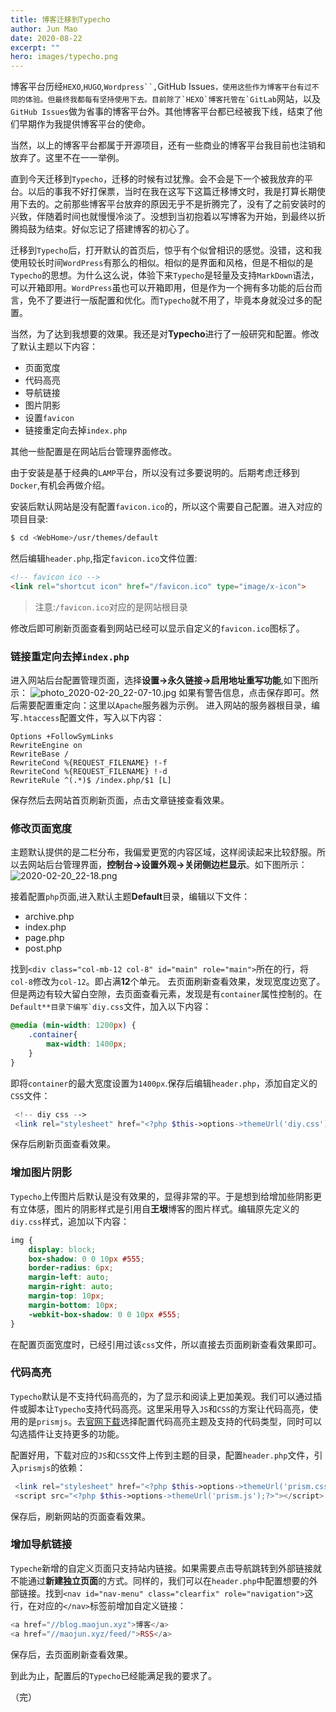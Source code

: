 ```yaml
---
title: 博客迁移到Typecho
author: Jun Mao
date: 2020-08-22
excerpt: ""
hero: images/typecho.png
---
```

博客平台历经`HEXO`,`HUGO`,`Wordpress``,`GitHub Issues``，使用这些作为博客平台有过不同的体验。但最终我都每有坚持使用下去。目前除了`HEXO`博客托管在`GitLab``网站，以及`GitHub Issues`做为省事的博客平台外。其他博客平台都已经被我下线，结束了他们早期作为我提供博客平台的使命。

当然，以上的博客平台都属于开源项目，还有一些商业的博客平台我目前也注销和放弃了。这里不在一一举例。

直到今天迁移到`Typecho`，迁移的时候有过犹豫。会不会是下一个被我放弃的平台。以后的事我不好打保票，当时在我在这写下这篇迁移博文时，我是打算长期使用下去的。之前那些博客平台放弃的原因无乎不是折腾完了，没有了之前安装时的兴致，伴随着时间也就慢慢冷淡了。没想到当初抱着以写博客为开始，到最终以折腾捣鼓为结束。好似忘记了搭建博客的初心了。

迁移到`Typecho`后，打开默认的首页后，惊乎有个似曾相识的感觉。没错，这和我使用较长时间`WordPress`有那么的相似。相似的是界面和风格，但是不相似的是`Typecho`的思想。为什么这么说，体验下来`Typecho`是轻量及支持`MarkDown`语法，可以开箱即用。`WordPress`虽也可以开箱即用，但是作为一个拥有多功能的后台而言，免不了要进行一版配置和优化。而`Typecho`就不用了，毕竟本身就没过多的配置。

当然，为了达到我想要的效果。我还是对**Typecho**进行了一般研究和配置。修改了默认主题以下内容：
- 页面宽度
- 代码高亮
- 导航链接
- 图片阴影
- 设置`favicon`
- 链接重定向去掉`index.php`

其他一些配置是在网站后台管理界面修改。

由于安装是基于经典的`LAMP`平台，所以没有过多要说明的。后期考虑迁移到`Docker`,有机会再做介绍。

安装后默认网站是没有配置`favicon.ico`的，所以这个需要自己配置。进入对应的项目目录:
```bash
$ cd <WebHome>/usr/themes/default
```
然后编辑`header.php`,指定`favicon.ico`文件位置:
```html
<!-- favicon ico -->
<link rel="shortcut icon" href="/favicon.ico" type="image/x-icon">
```
> 注意:`/favicon.ico`对应的是网站根目录

修改后即可刷新页面查看到网站已经可以显示自定义的`favicon.ico`图标了。

### 链接重定向去掉`index.php`
进入网站后台配置管理页面，选择**设置->永久链接->启用地址重写功能**,如下图所示：
![photo_2020-02-20_22-07-10.jpg][1]
如果有警告信息，点击保存即可。然后需要配置重定向：这里以`Apache`服务器为示例。
进入网站的服务器根目录，编写`.htaccess`配置文件，写入以下内容：

```.htaccess
Options +FollowSymLinks
RewriteEngine on
RewriteBase /
RewriteCond %{REQUEST_FILENAME} !-f
RewriteCond %{REQUEST_FILENAME} !-d
RewriteRule ^(.*)$ /index.php/$1 [L]
```
保存然后去网站首页刷新页面，点击文章链接查看效果。


### 修改页面宽度

主题默认提供的是二栏分布，我偏爱更宽的内容区域，这样阅读起来比较舒服。所以去网站后台管理界面，**控制台->设置外观->关闭侧边栏显示**。如下图所示：
![2020-02-20_22-18.png][2]

接着配置`php`页面,进入默认主题**Default**目录，编辑以下文件：
- archive.php 
- index.php  
- page.php 
- post.php

找到`<div class="col-mb-12 col-8" id="main" role="main">`所在的行，将`col-8`修改为`col-12`。即占满**12**个单元。
去页面刷新查看效果，发现宽度边宽了。但是两边有较大留白空隙，去页面查看元素，发现是有`container`属性控制的。在``Default**目录下编写`diy.css``文件，加入以下内容：
```css
@media (min-width: 1200px) {
    .container{
        max-width: 1400px;
    }
}
```
即将`container`的最大宽度设置为`1400px`.保存后编辑`header.php`，添加自定义的`CSS`文件：
```php
 <!-- diy css --> 
 <link rel="stylesheet" href="<?php $this->options->themeUrl('diy.css'); ?>"> 
```
保存后刷新页面查看效果。

### 增加图片阴影
`Typecho`上传图片后默认是没有效果的，显得非常的平。于是想到给增加些阴影更有立体感，图片的阴影样式是引用自**王垠**博客的图片样式。编辑原先定义的`diy.css`样式，追加以下内容：
```css
img {
    display: block;
    box-shadow: 0 0 10px #555;
    border-radius: 6px;
    margin-left: auto;
    margin-right: auto;
    margin-top: 10px;
    margin-bottom: 10px;
    -webkit-box-shadow: 0 0 10px #555;
}
```
在配置页面宽度时，已经引用过该`css`文件，所以直接去页面刷新查看效果即可。

### 代码高亮
`Typecho`默认是不支持代码高亮的，为了显示和阅读上更加美观。我们可以通过插件或脚本让`Typecho`支持代码高亮。这里采用导入`JS`和`CSS`的方案让代码高亮，使用的是`prismjs`。去[官网下载](https://prismjs.com/)选择配置代码高亮主题及支持的代码类型，同时可以勾选插件让支持更多的功能。

配置好用，下载对应的`JS`和`CSS`文件上传到主题的目录，配置`header.php`文件，引入`prismjs`的依赖：
```php
 <link rel="stylesheet" href="<?php $this->options->themeUrl('prism.css'); ?>">
 <script src="<?php $this->options->themeUrl('prism.js');?>"></script>
```
保存后，刷新网站的页面查看效果。

### 增加导航链接
`Typeche`新增的自定义页面只支持站内链接。如果需要点击导航跳转到外部链接就不能通过**新建独立页面**的方式。同样的，我们可以在`header.php`中配置想要的外部链接。找到`<nav id="nav-menu" class="clearfix" role="navigation">`这行，在对应的`</nav>`标签前增加自定义链接：
```php
<a href="//blog.maojun.xyz">博客</a>
<a href="//maojun.xyz/feed/">RSS</a>
```
保存后，去页面刷新查看效果。

到此为止，配置后的`Typecho`已经能满足我的要求了。

（完）

  [1]: https://maojun.xyz/usr/uploads/2020/02/2725028503.jpg
  [2]: https://maojun.xyz/usr/uploads/2020/02/3677846693.png